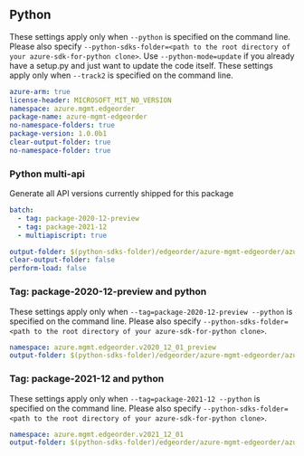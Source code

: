 ## Python

These settings apply only when `--python` is specified on the command line.
Please also specify `--python-sdks-folder=<path to the root directory of your azure-sdk-for-python clone>`.
Use `--python-mode=update` if you already have a setup.py and just want to update the code itself.
These settings apply only when `--track2` is specified on the command line.

``` yaml $(python) $(track2)
azure-arm: true
license-header: MICROSOFT_MIT_NO_VERSION
namespace: azure.mgmt.edgeorder
package-name: azure-mgmt-edgeorder
no-namespace-folders: true
package-version: 1.0.0b1
clear-output-folder: true
no-namespace-folder: true
```
### Python multi-api

Generate all API versions currently shipped for this package

```yaml $(python) && $(multiapi) && $(track2)
batch:
  - tag: package-2020-12-preview
  - tag: package-2021-12
  - multiapiscript: true
```

``` yaml $(multiapiscript)
output-folder: $(python-sdks-folder)/edgeorder/azure-mgmt-edgeorder/azure/mgmt/edgeorder/
clear-output-folder: false
perform-load: false
```
### Tag: package-2020-12-preview and python

These settings apply only when `--tag=package-2020-12-preview --python` is specified on the command line.
Please also specify `--python-sdks-folder=<path to the root directory of your azure-sdk-for-python clone>`.

``` yaml $(tag) == 'package-2020-12-preview' && $(python) && $(track2)
namespace: azure.mgmt.edgeorder.v2020_12_01_preview
output-folder: $(python-sdks-folder)/edgeorder/azure-mgmt-edgeorder/azure/mgmt/edgeorder/v2020_12_01_preview
```

### Tag: package-2021-12 and python

These settings apply only when `--tag=package-2021-12 --python` is specified on the command line.
Please also specify `--python-sdks-folder=<path to the root directory of your azure-sdk-for-python clone>`.

``` yaml $(tag) == 'package-2021-12' && $(python) && $(track2)
namespace: azure.mgmt.edgeorder.v2021_12_01
output-folder: $(python-sdks-folder)/edgeorder/azure-mgmt-edgeorder/azure/mgmt/edgeorder/v2021_12_01
```
